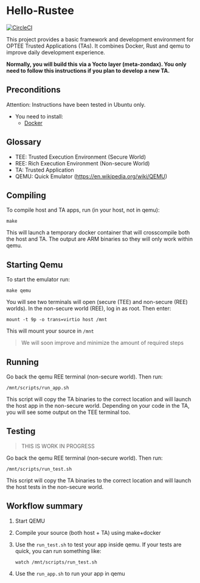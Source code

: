 # Hello-Rustee
[![CircleCI](https://circleci.com/gh/Zondax/hello-rustee.svg?style=shield&circle-token=220a6c51808180c7cd1eeeaa65663b3401e16673)](https://circleci.com/gh/Zondax/hello-rustee)

This project provides a basic framework and development environment for OPTEE Trusted Applications (TAs). It combines Docker, Rust and qemu to improve daily development experience.

**Normally, you will build this via a Yocto layer (meta-zondax). You only need to follow this instructions if you plan to develop a new TA.**

## Preconditions

Attention: Instructions have been tested in Ubuntu only.

- You need to install:
  - [Docker](https://docs.docker.com/install/linux/docker-ce/ubuntu/)

## Glossary

- TEE: Trusted Execution Environment (Secure World)
- REE: Rich Execution Environment (Non-secure World)
- TA: Trusted Application
- QEMU: Quick Emulator (https://en.wikipedia.org/wiki/QEMU)

## Compiling

To compile host and TA apps, run (in your host, not in qemu):

```shell
make 
```

This will launch a temporary docker container that will crosscompile both the host and TA. The output are ARM binaries so they will only work within qemu.

## Starting Qemu

To start the emulator run:

```shell
make qemu
```

You will see two terminals will open (secure (TEE) and non-secure (REE) worlds). In the non-secure world (REE), log in as root. Then enter:

```shell
mount -t 9p -o trans=virtio host /mnt
```

This will mount your source in `/mnt`

> We will soon improve and minimize the amount of required steps

## Running

Go back the qemu REE terminal (non-secure world). Then run:

```shell
/mnt/scripts/run_app.sh
```

This script will copy the TA binaries to the correct location and will launch the host app in the non-secure world. Depending on your code in the TA, you will see some output on the TEE terminal too.

## Testing

> THIS IS WORK IN PROGRESS

Go back the qemu REE terminal (non-secure world). Then run:

```shell
/mnt/scripts/run_test.sh
```

This script will copy the TA binaries to the correct location and will launch the host tests in the non-secure world.

## Workflow summary

1. Start QEMU

2. Compile your source (both host + TA) using make+docker

3. Use the `run_test.sh` to test your app inside qemu. If your tests are quick, you can run something like:

    ```shell
    watch /mnt/scripts/run_test.sh
    ```

4. Use the `run_app.sh` to run your app in qemu

